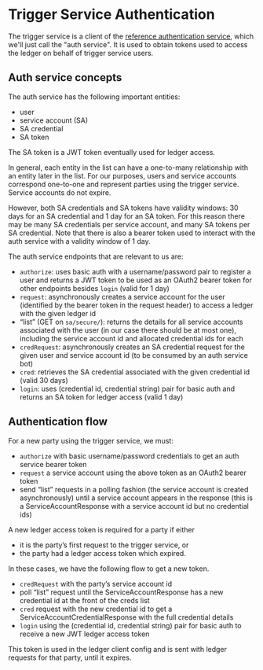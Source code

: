 # Trigger Service Authentication

The trigger service is a client of the
[reference authentication service](https://github.com/digital-asset/ref-ledger-authenticator),
which we'll just call the "auth service".
It is used to obtain tokens used to access the ledger on behalf of trigger service users.

## Auth service concepts

The auth service has the following important entities:
 * user
 * service account (SA)
 * SA credential
 * SA token

The SA token is a JWT token eventually used for ledger access.

In general, each entity in the list can have a one-to-many relationship with an entity later in the list.
For our purposes, users and service accounts correspond one-to-one and represent parties using the trigger service.
Service accounts do not expire.

However, both SA credentials and SA tokens have validity windows: 30 days for an SA credential and 1 day for an SA token.
For this reason there may be many SA credentials per service account, and many SA tokens per SA credential.
Note that there is also a bearer token used to interact with the auth service with a validity window of 1 day.

The auth service endpoints that are relevant to us are:
 * `authorize`: uses basic auth with a username/password pair to register a user and returns a JWT token to be used as an OAuth2 bearer token for other endpoints besides `login` (valid for 1 day)
 * `request`: asynchronously creates a service account for the user (identified by the bearer token in the request header) to access a ledger with the given ledger id
 * “list” (GET on `sa/secure/`): returns the details for all service accounts associated with the user (in our case there should be at most one), including the service account id and allocated credential ids for each
 * `credRequest`: asynchronously creates an SA credential request for the given user and service account id (to be consumed by an auth service bot)
 * `cred`: retrieves the SA credential associated with the given credential id (valid 30 days)
 * `login`: uses (credential id, credential string) pair for basic auth and returns an SA token for ledger access (valid 1 day)
 
## Authentication flow 

For a new party using the trigger service, we must:
 * `authorize` with basic username/password credentials to get an auth service bearer token
 * `request` a service account using the above token as an OAuth2 bearer token
 * send “list” requests in a polling fashion (the service account is created asynchronously) until a service account appears in the response (this is a ServiceAccountResponse with a service account id but no credential ids)

A new ledger access token is required for a party if either
 * it is the party’s first request to the trigger service, or
 * the party had a ledger access token which expired.

In these cases, we have the following flow to get a new token.
 * `credRequest` with the party’s service account id 
 * poll “list” request until the ServiceAccountResponse has a new credential id at the front of the creds list
 * `cred` request with the new credential id to get a ServiceAccountCredentialResponse with the full credential details
 * `login` using the (credential id, credential string) pair for basic auth to receive a new JWT ledger access token

This token is used in the ledger client config and is sent with ledger requests for that party, until it expires.
